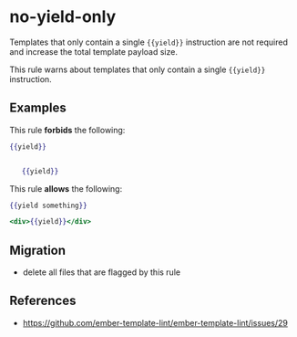 # no-yield-only

Templates that only contain a single `{{yield}}` instruction are not required
and increase the total template payload size.

This rule warns about templates that only contain a single `{{yield}}`
instruction.

## Examples

This rule **forbids** the following:

```hbs
{{yield}}
```

```hbs

   {{yield}}


```

This rule **allows** the following:

```hbs
{{yield something}}
```

```hbs
<div>{{yield}}</div>
```

## Migration

* delete all files that are flagged by this rule

## References

* <https://github.com/ember-template-lint/ember-template-lint/issues/29>
